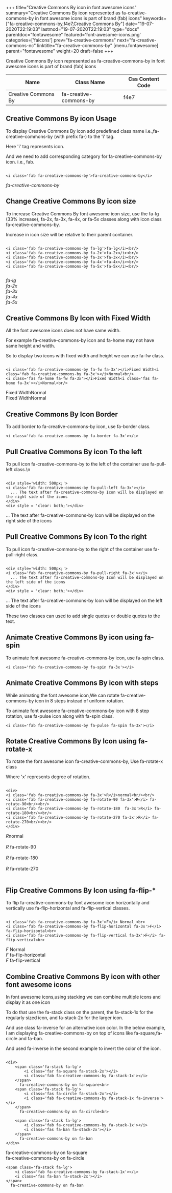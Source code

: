 +++
title="Creative Commons By icon in font awesome icons"
summary="Creative Commons By icon represented as fa-creative-commons-by in font awesome icons is part of brand (fab) icons"
keywords=["fa-creative-commons-by,f4e7,Creative Commons By"]
date="19-07-2020T22:19:03"
lastmod="19-07-2020T22:19:03"
type="docs"
parentdoc="fontawesome"
featured='font-awesome-icons.png'
categories=['faicons']
prev="fa-creative-commons"
next="fa-creative-commons-nc"
linktitle="fa-creative-commons-by"
[menu.fontawesome]
parent="fontawesome"
weight=20
draft=false
+++


Creative Commons By icon represented as fa-creative-commons-by in font awesome icons is part of brand (fab) icons

<div class='table-responsive'><table class='table'><thead><tr><th>Name</th><th>Class Name</th><th>Css Content Code</th></tr></thead><tbody><tr><td>Creative Commons By</td><td>fa-creative-commons-by</td><td>f4e7</td></tr></tbody></table></div>



## Creative Commons By icon Usage

To display Creative Commons By icon add predefined class name i.e.,fa-creative-commons-by (with prefix fa-) to the 'i' tag.

Here 'i' tag represents icon.

And we need to add corresponding category for fa-creative-commons-by icon. i.e., fab.


```

<i class='fab fa-creative-commons-by'>fa-creative-commons-by</i>
```

<i class='fab fa-creative-commons-by'>fa-creative-commons-by</i>




## Change Creative Commons By icon size
To increase Creative Commons By font awesome icon size, use the fa-lg (33% increase), fa-2x, fa-3x, fa-4x, or fa-5x classes along with icon class fa-creative-commons-by.

Increase in icon size will be relative to their parent container. 

```

<i class='fab fa-creative-commons-by fa-lg'>fa-lg</i><br/>
<i class='fab fa-creative-commons-by fa-2x'>fa-2x</i><br/>
<i class='fab fa-creative-commons-by fa-3x'>fa-3x</i><br/>
<i class='fab fa-creative-commons-by fa-4x'>fa-4x</i><br/>
<i class='fab fa-creative-commons-by fa-5x'>fa-5x</i><br/>
            
```

<i class='fab fa-creative-commons-by fa-lg'>fa-lg</i><br/>
<i class='fab fa-creative-commons-by fa-2x'>fa-2x</i><br/>
<i class='fab fa-creative-commons-by fa-3x'>fa-3x</i><br/>
<i class='fab fa-creative-commons-by fa-4x'>fa-4x</i><br/>
<i class='fab fa-creative-commons-by fa-5x'>fa-5x</i><br/>
            



## Creative Commons By Icon with Fixed Width 

All the font awesome icons does not have same width.

For example fa-creative-commons-by icon and fa-home may not have same height and width.

So to display two icons with fixed width and height we can use fa-fw class.


```

<i class='fab fa-creative-commons-by fa-fw fa-3x'></i>Fixed Width<i class='fab fa-creative-commons-by fa-3x'></i>Normal<br/>
<i class='fas fa-home fa-fw fa-3x'></i>Fixed Width<i class='fas fa-home fa-3x'></i>Normal<br/>
```

<i class='fab fa-creative-commons-by fa-fw fa-3x'></i>Fixed Width<i class='fab fa-creative-commons-by fa-3x'></i>Normal<br/>
<i class='fas fa-home fa-fw fa-3x'></i>Fixed Width<i class='fas fa-home fa-3x'></i>Normal<br/>



## Creative Commons By Icon Border 

To add border to fa-creative-commons-by icon, use fa-border class.


```
<i class='fab fa-creative-commons-by fa-border fa-3x'></i>

```
<i class='fab fa-creative-commons-by fa-border fa-3x'></i>





## Pull Creative Commons By icon To the left

To pull icon fa-creative-commons-by to the left of the container use fa-pull-left class.\n

```

<div style='width: 500px;'>
<i class='fab fa-creative-commons-by fa-pull-left fa-3x'></i>
  ... The text after fa-creative-commons-by Icon will be displayed on the right side of the icons
</div>
<div style = 'clear: both;'></div>
```

<div style='width: 500px;'>
<i class='fab fa-creative-commons-by fa-pull-left fa-3x'></i>
  ... The text after fa-creative-commons-by Icon will be displayed on the right side of the icons
</div>
<div style = 'clear: both;'></div>




## Pull Creative Commons By icon To the right
To pull icon fa-creative-commons-by to the right of the container use fa-pull-right class.

```

<div style='width: 500px;'>
<i class='fab fa-creative-commons-by fa-pull-right fa-3x'></i>
  ... The text after fa-creative-commons-by Icon will be displayed on the left side of the icons
</div>
<div style = 'clear: both;'></div>
```

<div style='width: 500px;'>
<i class='fab fa-creative-commons-by fa-pull-right fa-3x'></i>
  ... The text after fa-creative-commons-by Icon will be displayed on the left side of the icons
</div>
<div style = 'clear: both;'></div>

These two classes can used to add single quotes or double quotes to the text.


## Animate Creative Commons By icon using fa-spin
To animate font awesome fa-creative-commons-by icon, use fa-spin class.

```
<i class='fab fa-creative-commons-by fa-spin fa-3x'></i>
```
<i class='fab fa-creative-commons-by fa-spin fa-3x'></i>




## Animate Creative Commons By icon with steps
While animating the font awesome icon,We can rotate fa-creative-commons-by icon in 8 steps instead of uniform rotation.

To animate font awesome fa-creative-commons-by icon with 8 step rotation, use fa-pulse icon along with fa-spin class.


```
<i class='fab fa-creative-commons-by fa-pulse fa-spin fa-3x'></i>

```
<i class='fab fa-creative-commons-by fa-pulse fa-spin fa-3x'></i>





## Rotate Creative Commons By Icon using fa-rotate-x
To rotate the font awesome icon fa-creative-commons-by, Use fa-rotate-x class

Where 'x' represents degree of rotation.


```

<div>
<i class='fab fa-creative-commons-by fa-3x'>R</i>normal<br/><br/>
<i class='fab fa-creative-commons-by fa-rotate-90 fa-3x'>R</i> fa-rotate-90<br/><br/> 
<i class='fab fa-creative-commons-by fa-rotate-180  fa-3x'>R</i> fa-rotate-180<br/><br/> 
<i class='fab fa-creative-commons-by fa-rotate-270 fa-3x'>R</i> fa-rotate-270<br/><br/>
</div>
```

<div>
<i class='fab fa-creative-commons-by fa-3x'>R</i>normal<br/><br/>
<i class='fab fa-creative-commons-by fa-rotate-90 fa-3x'>R</i> fa-rotate-90<br/><br/> 
<i class='fab fa-creative-commons-by fa-rotate-180  fa-3x'>R</i> fa-rotate-180<br/><br/> 
<i class='fab fa-creative-commons-by fa-rotate-270 fa-3x'>R</i> fa-rotate-270<br/><br/>
</div>




## Flip Creative Commons By Icon using fa-flip-*
To flip fa-creative-commons-by font awesome icon horizontally and vertically use fa-flip-horizontal and fa-flip-vertical classes. 

```

<i class='fab fa-creative-commons-by fa-3x'>F</i> Normal <br>
<i class='fab fa-creative-commons-by fa-flip-horizontal fa-3x'>F</i> fa-flip-horizontal<br>
<i class='fab fa-creative-commons-by fa-flip-vertical fa-3x'>F</i> fa-flip-vertical<br>
```

<i class='fab fa-creative-commons-by fa-3x'>F</i> Normal <br>
<i class='fab fa-creative-commons-by fa-flip-horizontal fa-3x'>F</i> fa-flip-horizontal<br>
<i class='fab fa-creative-commons-by fa-flip-vertical fa-3x'>F</i> fa-flip-vertical<br>




## Combine Creative Commons By icon with other font awesome icons
In font awesome icons,using stacking we can combine multiple icons and display it as one icon 

To do that use the fa-stack class on the parent, the fa-stack-1x for the regularly sized icon, and fa-stack-2x for the larger icon.

And use class fa-inverse for an alternative icon color. 
In the below example, I am displaying fa-creative-commons-by on top of icons like fa-square,fa-circle and fa-ban.

And used fa-inverse in the second example to invert the color of the icon.

```

<div>
    <span class='fa-stack fa-lg'>
        <i class='far fa-square fa-stack-2x'></i>
        <i class='fab fa-creative-commons-by fa-stack-1x'></i>
    </span>
      fa-creative-commons-by on fa-square<br>
    <span class='fa-stack fa-lg'>
        <i class='fas fa-circle fa-stack-2x'></i>
        <i class='fab fa-creative-commons-by fa-stack-1x fa-inverse'></i>
    </span>
      fa-creative-commons-by on fa-circle<br>

    <span class='fa-stack fa-lg'>
        <i class='fab fa-creative-commons-by fa-stack-1x'></i>
        <i class='fas fa-ban fa-stack-2x'></i>
    </span>
      fa-creative-commons-by on fa-ban
</div>
```

<div>
    <span class='fa-stack fa-lg'>
        <i class='far fa-square fa-stack-2x'></i>
        <i class='fab fa-creative-commons-by fa-stack-1x'></i>
    </span>
      fa-creative-commons-by on fa-square<br>
    <span class='fa-stack fa-lg'>
        <i class='fas fa-circle fa-stack-2x'></i>
        <i class='fab fa-creative-commons-by fa-stack-1x fa-inverse'></i>
    </span>
      fa-creative-commons-by on fa-circle<br>

    <span class='fa-stack fa-lg'>
        <i class='fab fa-creative-commons-by fa-stack-1x'></i>
        <i class='fas fa-ban fa-stack-2x'></i>
    </span>
      fa-creative-commons-by on fa-ban
</div>






